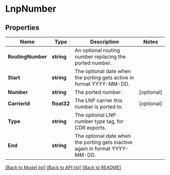 # LnpNumber

## Properties

Name | Type | Description | Notes
------------ | ------------- | ------------- | -------------
**RoutingNumber** | **string** | An optional routing number replacing the ported number. | 
**Start** | **string** | The optional date when the porting gets active in format YYYY-MM-DD. | 
**Number** | **string** | The ported number. | [optional] 
**CarrierId** | **float32** | The LNP carrier this number is ported to. | [optional] 
**Type** | **string** | The optional LNP number type tag, for CDR exports. | 
**End** | **string** | The optional date when the porting gets inactive again in format YYYY-MM-DD. | 

[[Back to Model list]](../README.md#documentation-for-models) [[Back to API list]](../README.md#documentation-for-api-endpoints) [[Back to README]](../README.md)


